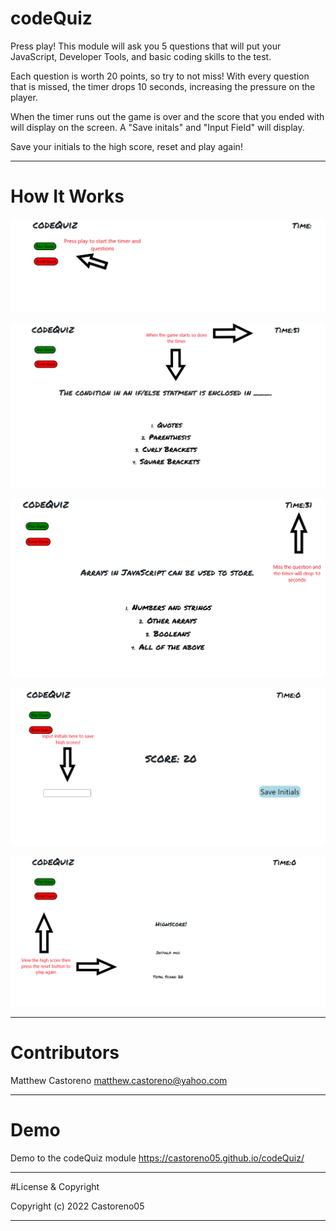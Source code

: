 # codeQuiz

Press play! This module will ask you 5 questions that will put your JavaScript, Developer Tools, and basic coding skills to the test.

Each question is worth 20 points, so try to not miss! With every question that is missed, the timer drops 10 seconds, increasing the pressure on the player.

When the timer runs out the game is over and the score that you ended with will display on the screen. A "Save initals" and "Input Field" will display.

Save your initials to the high score, reset and play again!

---

# How It Works

![codeQuiz](./Images/Start%20Game.png)

![codeQuiz](./Images/Questions%26Timer.png)

![codeQuiz](./Images/TimeDrop.png)

![codeQuiz](./Images/Initials%20.png)

![codeQuiz](./Images/End%20Game.png)

---

# Contributors

Matthew Castoreno <matthew.castoreno@yahoo.com>

---

# Demo

Demo to the codeQuiz module https://castoreno05.github.io/codeQuiz/

---

#License & Copyright

Copyright (c) 2022 Castoreno05

---